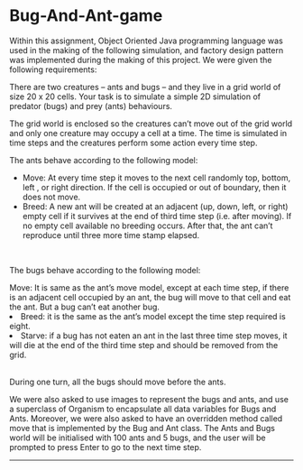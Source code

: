 # Bug-And-Ant-game

<p>Within this assignment, Object Oriented Java programming language was used in the making of the following simulation, and factory design pattern was implemented during the making of this project. We were given the following requirements:<br>

There are two creatures – ants and bugs – and they live in a grid world of size 20 x 20 cells. Your task is to simulate a simple 2D simulation of predator (bugs) and prey (ants) behaviours. <br>
	
The grid world is enclosed so the creatures can’t move out of the grid world and only one creature may occupy a cell at a time. The time is simulated in time steps and the creatures perform some action every time step. <br>

The ants behave according to the following model: 
	<ul>
<li>Move: At every time step it moves to the next cell randomly top, bottom, left , or right direction. If the cell is occupied or out of boundary, then it does not move. </li>
<li>Breed: A new ant will be created at an adjacent (up, down, left, or right) empty cell if it survives at the end of third time step (i.e. after moving). If no empty cell available no breeding occurs. After that, the ant can’t reproduce until three more time stamp elapsed. </li>
</ul> <br>

The bugs behave according to the following model: 
</ul>
Move: It is same as the ant’s move model, except at each time step, if there is an adjacent cell occupied by an ant, the bug will move to that cell and eat the ant. But a bug can’t eat another bug. 
<li>Breed: it is the same as the ant’s model except the time step required is eight. </li>
<li>Starve: if a bug has not eaten an ant in the last three time step moves, it will die at the end of the third time step and should be removed from the grid. </li>
</ul> <br>

During one turn, all the bugs should move before the ants. 
<br>

We were also asked to use images to represent the bugs and ants, and use a superclass of Organism to encapsulate all data variables for Bugs and Ants.
Moreover, we were also asked to have an overridden method called move that is implemented by the Bug and Ant class.
The Ants and Bugs world will be initialised with 100 ants and 5 bugs, and the user will be prompted to press Enter to go to the next time step.
	</p>
<hr>


